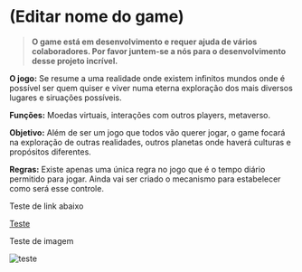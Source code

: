 # (Editar nome do game)
>**O game está em desenvolvimento e requer ajuda de vários colaboradores. Por favor juntem-se a nós para o desenvolvimento desse projeto incrível.**

**O jogo:**
 Se resume a uma realidade onde existem infinitos mundos onde é possível ser quem quiser e viver numa eterna exploração dos mais diversos lugares e siruações possíveis.
  
**Funções:**
Moedas virtuais, interações com outros players, metaverso.

**Objetivo:**
Além de ser um jogo que todos vão querer jogar, o game focará na exploração de outras realidades, outros planetas onde haverá culturas e propósitos diferentes.

**Regras:**
Existe apenas uma única regra no jogo que é o tempo diário permitido para jogar.
Ainda vai ser criado o mecanismo para estabelecer como será esse controle.

Teste de link abaixo 

[Teste](www.google.com)

Teste de imagem

![teste](http://developer.r-project.org/Logo/Rlogo-5.png)



